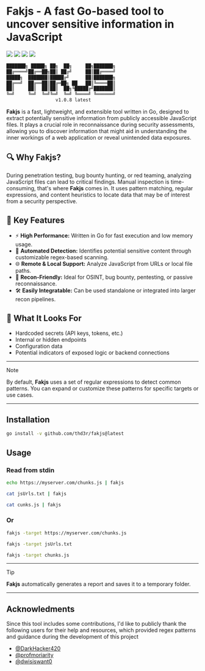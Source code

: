 <h1 align="left">
  Fakjs - A fast Go-based tool to uncover sensitive information in JavaScript
</h1>

<p align="left">
  <a href="https://opensource.org/licenses/MIT"><img src="https://img.shields.io/badge/license-MIT-_red.svg"></a>
  <a href="https://github.com/thd3r/fakjs/releases"><img src="https://img.shields.io/github/release/thd3r/fakjs.svg"></a>
  <a href="https://x.com/thd3r"><img src="https://img.shields.io/twitter/follow/thd3r.svg?logo=twitter"></a>
  <a href="https://github.com/thd3r/fakjs/issues"><img src="https://img.shields.io/badge/contributions-welcome-brightgreen.svg?style=flat"></a>

</p>

```sh
███████╗ █████╗ ██╗  ██╗     ██╗███████╗
██╔════╝██╔══██╗██║ ██╔╝     ██║██╔════╝
█████╗  ███████║█████╔╝      ██║███████╗
██╔══╝  ██╔══██║██╔═██╗ ██   ██║╚════██║
██║     ██║  ██║██║  ██╗╚█████╔╝███████║
╚═╝     ╚═╝  ╚═╝╚═╝  ╚═╝ ╚════╝ ╚══════╝
                  v1.0.8 latest																		
```

**Fakjs** is a fast, lightweight, and extensible tool written in Go, designed to extract potentially sensitive information from publicly accessible JavaScript files. It plays a crucial role in reconnaissance during security assessments, allowing you to discover information that might aid in understanding the inner workings of a web application or reveal unintended data exposures.

## 🔍 Why Fakjs?

During penetration testing, bug bounty hunting, or red teaming, analyzing JavaScript files can lead to critical findings. Manual inspection is time-consuming, that's where **Fakjs** comes in. It uses pattern matching, regular expressions, and content heuristics to locate data that may be of interest from a security perspective.

## 🚀 Key Features

- ⚡ **High Performance:** Written in Go for fast execution and low memory usage.
- 🔎 **Automated Detection:** Identifies potential sensitive content through customizable regex-based scanning.
- 🌐 **Remote & Local Support:** Analyze JavaScript from URLs or local file paths.
- 🧠 **Recon-Friendly:** Ideal for OSINT, bug bounty, pentesting, or passive reconnaissance.
- 🛠️ **Easily Integratable:** Can be used standalone or integrated into larger recon pipelines.

## 🧪 What It Looks For

- Hardcoded secrets (API keys, tokens, etc.)
- Internal or hidden endpoints
- Configuration data
- Potential indicators of exposed logic or backend connections

---
> [!NOTE]
> By default, **Fakjs** uses a set of regular expressions to detect common patterns. You can expand or customize these patterns for specific targets or use cases.
---

## Installation

```sh
go install -v github.com/thd3r/fakjs@latest
```

## Usage

### Read from stdin

```sh
echo https://myserver.com/chunks.js | fakjs
```

```sh
cat jsUrls.txt | fakjs
```

```sh
cat cunks.js | fakjs
```

### Or

```sh
fakjs -target https://myserver.com/chunks.js
```

```sh
fakjs -target jsUrls.txt
```

```sh
fakjs -target chunks.js
```

---
> [!TIP]
> **Fakjs** automatically generates a report and saves it to a temporary folder.
---

## Acknowledments

Since this tool includes some contributions, I'd like to publicly thank the following users for their help and resources, which provided regex patterns and guidance during the development of this project

- [@DarkHacker420](https://github.com/DarkHacker420)
- [@profmoriarity](https://github.com/profmoriarity)
- [@dwisiswant0](https://github.com/dwisiswant0)
